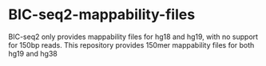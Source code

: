 # BIC-seq2-mappability-files
BIC-seq2 only provides mappability files for hg18 and hg19, with no support for 150bp reads. This repository provides 150mer mappability files for both hg19 and hg38
